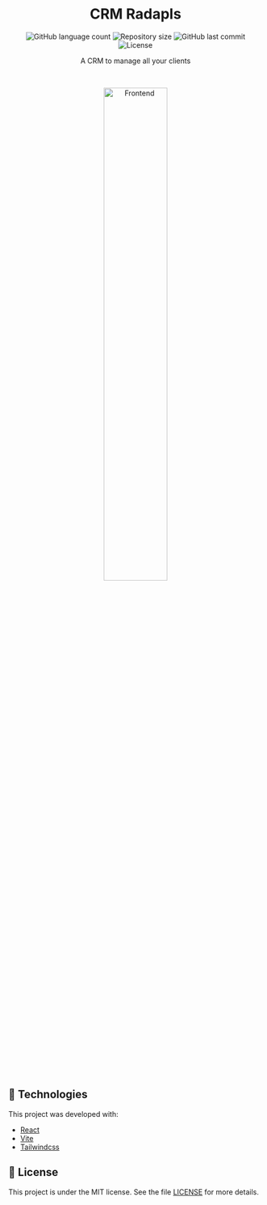 <h1 align="center">
    CRM Radapls
</h1>

<p align="center">
  <img alt="GitHub language count" src="https://img.shields.io/github/languages/count/radapls/CRM">

  <img alt="Repository size" src="https://img.shields.io/github/repo-size/radapls/CRM">

  <a>
    <img alt="GitHub last commit" src="https://img.shields.io/github/last-commit/radapls/CRM">
  </a>

  <img alt="License" src="https://img.shields.io/badge/license-MIT-brightgreen">
</p>

<p align="center"> A CRM to manage all your clients
</p>

<br>

<p align="center">
  <img alt="Frontend" src="src/img/banner.png" width="50%">
</p>

## :rocket: Technologies

This project was developed with:

- [React](https://reactjs.org)
- [Vite](https://vitejs.dev/)
- [Tailwindcss](https://tailwindcss.com/)

## :memo: License

This project is under the MIT license. See the file [LICENSE](LICENSE.md) for more details.
